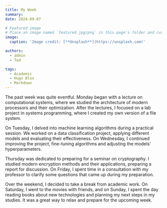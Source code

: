 ```yaml
---
title: My Week
summary: 
date: 2024-09-07

# Featured image
# Place an image named `featured.jpg/png` in this page's folder and customize its options here.
image:
  caption: 'Image credit: [**Unsplash**](https://unsplash.com)'

authors:
  - admin
  - Ted

tags:
  - Academic
  - Hugo Blox
  - Markdown
---
```


The past week was quite eventful. Monday began with a lecture on computational systems, where we studied the architecture of modern processors and their optimization. After the lectures, I focused on a lab project in systems programming, where I created my own version of a file system.

On Tuesday, I delved into machine learning algorithms during a practical session. We worked on a data classification project, applying different models and evaluating their effectiveness. On Wednesday, I continued improving the project, fine-tuning algorithms and adjusting the models' hyperparameters.

Thursday was dedicated to preparing for a seminar on cryptography. I studied modern encryption methods and their applications, preparing a report for discussion. On Friday, I spent time in a consultation with my professor to clarify some questions that came up during my preparation.

Over the weekend, I decided to take a break from academic work. On Saturday, I went to the movies with friends, and on Sunday, I spent the day reading books about new technologies and planning my next steps in my studies. It was a great way to relax and prepare for the upcoming week.

